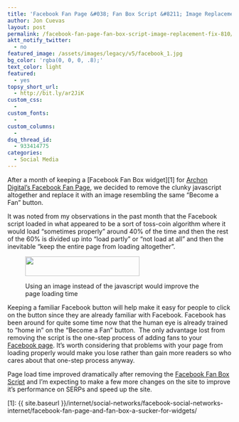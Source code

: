 ```yaml
---
title: 'Facebook Fan Page &#038; Fan Box Script &#8211; Image Replacement Fix'
author: Jon Cuevas
layout: post
permalink: /facebook-fan-page-fan-box-script-image-replacement-fix-810/
aktt_notify_twitter:
  - no
featured_image: /assets/images/legacy/v5/facebook_1.jpg
bg_color: 'rgba(0, 0, 0, .8);'
text_color: light
featured:
  - yes
topsy_short_url:
  - http://bit.ly/ar2JiK
custom_css:
  - 
custom_fonts:
  - 
custom_columns:
  - 
dsq_thread_id:
  - 933414775
categories:
  - Social Media
---
```

After a month of keeping a [Facebook Fan Box widget][1] for <a href="http://www.facebook.com/pages/Archon-Digital/250984095360" target="_blank">Archon Digital&#8217;s Facebook Fan Page</a>, we decided to remove the clunky javascript altogether and replace it with an image resembling the same &#8220;Become a Fan&#8221; button.<!--more-->

It was noted from my observations in the past month that the Facebook script loaded in what appeared to be a sort of toss-coin algorithm where it would load &#8220;sometimes properly&#8221; around 40% of the time and then the rest of the 60% is divided up into &#8220;load partly&#8221; or &#8220;not load at all&#8221; and then the inevitable &#8220;keep the entire page from loading altogether&#8221;.<figure class="figure alignleft">

<img title="Facebook Fan Page Widget Image Workaround" src="{{ site.baseurl }}/assets/images/legacy/v5/facebook-button.jpg" alt="" width="257" height="44" /><figcaption>Using an image instead of the javascript would improve the page loading time</figcaption></figure> <p style="text-align: left;">
  Keeping a familiar Facebook button will help make it easy for people to click on the button since they are already familiar with Facebook. Facebook has been around for quite some time now that the human eye is already trained to &#8220;home in&#8221; on the &#8220;Become a Fan&#8221; button.  The only advantage lost from removing the script is the one-step process of adding fans to your <a href="http://www.facebook.com/pages/Archon-Digital/250984095360" target="_blank">Facebook page</a>. It&#8217;s worth considering that problems with your page from loading properly would make you lose rather than gain more readers so who cares about that one-step process anyway.
</p>

<p style="text-align: left;">
  Page load time improved dramatically after removing the <a href="{{ site.baseurl }}/internet/social-networks/facebook-social-networks-internet/facebook-fan-page-and-fan-box-a-sucker-for-widgets/">Facebook Fan Box Script</a> and I&#8217;m expecting to make a few more changes on the site to improve it&#8217;s performance on SERPs and speed up the site.
</p>

 [1]: {{ site.baseurl }}/internet/social-networks/facebook-social-networks-internet/facebook-fan-page-and-fan-box-a-sucker-for-widgets/